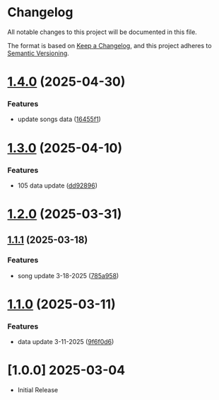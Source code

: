 # Changelog

All notable changes to this project will be documented in this file.

The format is based on [Keep a Changelog](https://keepachangelog.com/en/1.0.0/),
and this project adheres to [Semantic Versioning](https://semver.org/spec/v2.0.0.html).

# [1.4.0](https://github.com/Tanyawat-Arsaga/the-sorter/compare/v1.3.0...v1.4.0) (2025-04-30)


### Features

* update songs data ([16455f1](https://github.com/Tanyawat-Arsaga/the-sorter/commit/16455f1ed3ba3e52bab5261fcec98e146556459d))

# [1.3.0](https://github.com/Tanyawat-Arsaga/the-sorter/compare/v1.2.0...v1.3.0) (2025-04-10)


### Features

* 105 data update ([dd92896](https://github.com/Tanyawat-Arsaga/the-sorter/commit/dd9289676c58faae919d183393ba7a1656e208a1))

# [1.2.0](https://github.com/Tanyawat-Arsaga/the-sorter/compare/v1.1.1...v1.2.0) (2025-03-31)

## [1.1.1](https://github.com/Tanyawat-Arsaga/the-sorter/compare/v1.1.0...v1.1.1) (2025-03-18)


### Features

* song update 3-18-2025 ([785a958](https://github.com/Tanyawat-Arsaga/the-sorter/commit/785a958770c6c2235921ffebb17ece03abba4d28))

# [1.1.0](https://github.com/Tanyawat-Arsaga/the-sorter/compare/v1.0.0...v1.1.0) (2025-03-11)


### Features

* data update 3-11-2025 ([9f6f0d6](https://github.com/Tanyawat-Arsaga/the-sorter/commit/9f6f0d68e75fd6a03bc59c70d88d0aeb2f983e62))

# [1.0.0] 2025-03-04

- Initial Release
